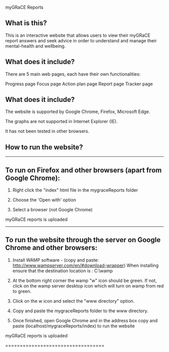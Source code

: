 myGRaCE Reports 


What is this?
-------------

This is an interactive website that allows users to view their myGRaCE report answers and seek advice in order to understand and manage their mental-health and wellbeing.


What does it include?
-------------

There are 5 main web pages, each have their own functionalities:

Progress page
Focus page
Action plan page
Report page
Tracker page


What does it include?
-------------

The website is supported by Google Chrome, Firefox, Microsoft Edge. 

The graphs are not supported in Internet Explorer (IE).

It has not been tested in other browsers.


How to run the website?
-------------

----------------------------------------------------------------------------
To run on Firefox and other browsers (apart from Google Chrome):
----------------------------------------------------------------------------
1. Right click the "index" html file in the mygraceReports folder

2. Choose the 'Open with' option

3. Select a browser (not Google Chrome)

myGRaCE reports is uploaded


----------------------------------------------------------------------------
  To run the website through the server on Google Chrome and other browsers:
----------------------------------------------------------------------------
1. Install WAMP software - (copy and paste: http://www.wampserver.com/en/#download-wrapper) 
   When installing ensure that the destination location is : C:\wamp
 
2. At the bottom right corner the wamp "w" icon should be green. 
   If not, click on the wamp server desktop icon which will turn on wamp from red to green.

3. Click on the w icon and select the "www directory" option.

4. Copy and paste the mygraceReports folder to the www directory.

5. Once finished, open Google Chrome and in the address box copy and paste (localhost/mygraceReports/index) to run the website

myGRaCE reports is uploaded

==================================

